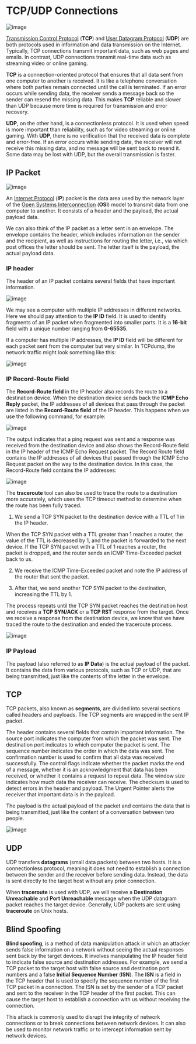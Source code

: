 # TCP/UDP Connections

![image](https://github.com/user-attachments/assets/b57cc232-4b6f-485a-837a-ba3d84c0bd55)

[Transmission Control Protocol](https://en.wikipedia.org/wiki/Transmission_Control_Protocol) (**TCP**) and [User Datagram Protocol](https://en.wikipedia.org/wiki/User_Datagram_Protocol) (**UDP**) are both protocols used in information and data transmission on the Internet. Typically, TCP connections transmit important data, such as web pages and emails. In contrast, UDP connections transmit real-time data such as streaming video or online gaming.

**TCP** is a connection-oriented protocol that ensures that all data sent from one computer to another is received. It is like a telephone conversation where both parties remain connected until the call is terminated. If an error occurs while sending data, the receiver sends a message back so the sender can resend the missing data. This makes **TCP** reliable and slower than UDP because more time is required for transmission and error recovery.

**UDP**, on the other hand, is a connectionless protocol. It is used when speed is more important than reliability, such as for video streaming or online gaming. With **UDP**, there is no verification that the received data is complete and error-free. If an error occurs while sending data, the receiver will not receive this missing data, and no message will be sent back to resend it. Some data may be lost with UDP, but the overall transmission is faster.

## IP Packet

![image](https://github.com/user-attachments/assets/c33d646e-60ef-45f0-be20-11caddee5bdb)

An [Internet Protocol](https://en.wikipedia.org/wiki/Internet_Protocol) (**IP**) packet is the data area used by the network layer of the [Open Systems Interconnection](https://en.wikipedia.org/wiki/OSI_model) (**OSI**) model to transmit data from one computer to another. It consists of a header and the payload, the actual payload data.

We can also think of the IP packet as a letter sent in an envelope. The envelope contains the header, which includes information on the sender and the recipient, as well as instructions for routing the letter, i.e., via which post offices the letter should be sent. The letter itself is the payload, the actual payload data.

### IP header

The header of an IP packet contains several fields that have important information.

![image](https://github.com/user-attachments/assets/709139a2-965e-46e7-8a20-00cf92fe32ec)

We may see a computer with multiple IP addresses in different networks. Here we should pay attention to the **IP ID** field. It is used to identify fragments of an IP packet when fragmented into smaller parts. It is a **16-bit** field with a unique number ranging from **0-65535**.

If a computer has multiple IP addresses, the **IP ID** field will be different for each packet sent from the computer but very similar. In TCPdump, the network traffic might look something like this:

![image](https://github.com/user-attachments/assets/b7ade117-89f2-428d-adc6-22e45ceb4fe0)

### IP Record-Route Field

The **Record-Route field** in the IP header also records the route to a destination device. When the destination device sends back the **ICMP Echo Reply** packet, the IP addresses of all devices that pass through the packet are listed in the **Record-Route field** of the IP header. This happens when we use the following command, for example:

![image](https://github.com/user-attachments/assets/11f25e9b-fb86-4a8d-a9ba-7d691da17107)

The output indicates that a ping request was sent and a response was received from the destination device and also shows the Record-Route field in the IP header of the ICMP Echo Request packet. The Record Route field contains the IP addresses of all devices that passed through the ICMP Echo Request packet on the way to the destination device. In this case, the Record-Route field contains the IP addresses:

![image](https://github.com/user-attachments/assets/507d90ed-dbef-452e-922c-5d8f64229069)

The **traceroute** tool can also be used to trace the route to a destination more accurately, which uses the TCP timeout method to determine when the route has been fully traced.

1. We send a TCP SYN packet to the destination device with a TTL of 1 in the IP header.

When the TCP SYN packet with a TTL greater than 1 reaches a router, the value of the TTL is decreased by 1, and the packet is forwarded to the next device. If the TCP SYN packet with a TTL of 1 reaches a router, the     
packet is dropped, and the router sends an ICMP Time-Exceeded packet back to us.

2. We receive the ICMP Time-Exceeded packet and note the IP address of the router that sent the packet.

3. After that, we send another TCP SYN packet to the destination, increasing the TTL by 1.

The process repeats until the TCP SYN packet reaches the destination host and receives a **TCP SYN/ACK** or a **TCP RST** response from the target. Once we receive a response from the destination device, we know that we have traced the route to the destination and ended the traceroute process.

![image](https://github.com/user-attachments/assets/9b84854f-2a54-4a7b-b2ab-f04ad940d3e8)

### IP Payload

The payload (also referred to as **IP Data**) is the actual payload of the packet. It contains the data from various protocols, such as TCP or UDP, that are being transmitted, just like the contents of the letter in the envelope.

## TCP

TCP packets, also known as **segments**, are divided into several sections called headers and payloads. The TCP segments are wrapped in the sent IP packet.

The header contains several fields that contain important information. The source port indicates the computer from which the packet was sent. The destination port indicates to which computer the packet is sent. The sequence number indicates the order in which the data was sent. The confirmation number is used to confirm that all data was received successfully. The control flags indicate whether the packet marks the end of a message, whether it is an acknowledgment that data has been received, or whether it contains a request to repeat data. The window size indicates how much data the receiver can receive. The checksum is used to detect errors in the header and payload. The Urgent Pointer alerts the receiver that important data is in the payload.

The payload is the actual payload of the packet and contains the data that is being transmitted, just like the content of a conversation between two people.

![image](https://github.com/user-attachments/assets/a72a519e-0ec6-44f2-ba57-37beeed434d6)

## UDP

UDP transfers **datagrams** (small data packets) between two hosts. It is a connectionless protocol, meaning it does not need to establish a connection between the sender and the receiver before sending data. Instead, the data is sent directly to the target host without any prior connection.

When **traceroute** is used with UDP, we will receive a **Destination Unreachable** and **Port Unreachable** message when the UDP datagram packet reaches the target device. Generally, UDP packets are sent using **traceroute** on Unix hosts.

## Blind Spoofing

**Blind spoofing**, is a method of data manipulation attack in which an attacker sends false information on a network without seeing the actual responses sent back by the target devices. It involves manipulating the IP header field to indicate false source and destination addresses. For example, we send a TCP packet to the target host with false source and destination port numbers and a false **Initial Sequence Number** (**ISN**). The **ISN** is a field in the TCP header that is used to specify the sequence number of the first TCP packet in a connection. The ISN is set by the sender of a TCP packet and sent to the receiver in the TCP header of the first packet. This can cause the target host to establish a connection with us without receiving the connection.

This attack is commonly used to disrupt the integrity of network connections or to break connections between network devices. It can also be used to monitor network traffic or to intercept information sent by network devices.
